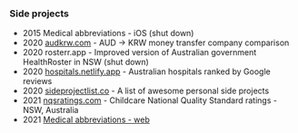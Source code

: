 ### Side projects
- 2015 Medical abbreviations - iOS (shut down)
- 2020 [audkrw.com](https://audkrw.com) - AUD → KRW money transfer company comparison
- 2020 rosterr.app - Improved version of Australian government HealthRoster in NSW (shut down)
- 2020 [hospitals.netlify.app](https://hospitals.netlify.app) - Australian hospitals ranked by Google reviews
- 2020 [sideprojectlist.co](https://sideprojectlist.co) - A list of awesome personal side projects
- 2021 [nqsratings.com](https://nqsratings.com) - Childcare National Quality Standard ratings - NSW, Australia
- 2021 [Medical abbreviations - web](https://abbrs.netlify.app)
